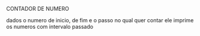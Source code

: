 CONTADOR DE NUMERO

dados o numero de inicio, de fim e o passo no qual quer contar
ele imprime os numeros com  intervalo passado